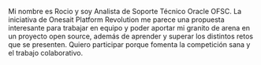 Mi nombre es Rocio y soy Analista de Soporte Técnico Oracle OFSC.
La iniciativa de Onesait Platform Revolution me parece una propuesta interesante para trabajar en equipo y poder aportar mi granito de arena en un proyecto open source, además de aprender y superar los distintos retos que se presenten.
Quiero participar porque fomenta la competición sana y el trabajo colaborativo.